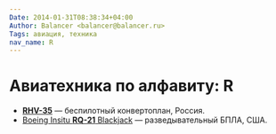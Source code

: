 ```yaml
---
Date: 2014-01-31T08:38:34+04:00
Author: Balancer <balancer@balancer.ru>
Tags: авиация, техника
nav_name: R
---
```


# Авиатехника по алфавиту: R

* [**RHV-35**](rhv-35/) — беспилотный конвертоплан, Россия.
* [Boeing Insitu **RQ-21** Blackjack](rq-21a/) — разведывательный БПЛА, США.


